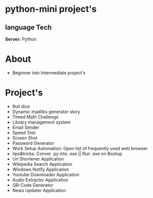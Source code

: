 # **python-mini project's**


## language Tech

**Server:** Python

# About
- Beginner into Intermediate project's

# Project's 
- Roll dice
- Dynamic madlibs generator story
- Timed Math Challenge 
- Library management system
- Email Sender
- Speed Test
- Screen Shot
- Password Generator
- Work Setup Automation: Open list of frequently used web browser 
- tips&tricks: Conver .py into .exe || Run .exe on Bootup
- Url Shortener Application
- Wikipedia Search Application
- Windows Notify Application
- Youtube Downloader Application
- Audio Extractor Application
- QR-Code Generator
- News Updater Application



